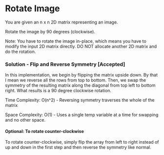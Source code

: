 # Rotate Image

You are given an n x n 2D matrix representing an image.

Rotate the image by 90 degrees (clockwise).

Note:
You have to rotate the image in-place, which means you have to modify the input 2D matrix directly. DO NOT allocate another 2D matrix and do the rotation.

### Solution - Flip and Reverse Symmetry [Accepted]

In this implementation, we begin by flipping the matrix upside down. By that I mean we reverse all the rows from top to bottom. Then, we swap the symmetry of the resulting matrix along the diagonal from top left to bottom right. What results is a 90 degree clockwise rotation.

Time Complexity: O(n^2) - Reversing symmetry traverses the whole of the matrix

Space Complexity: O(1) - Uses a single temp variable at a time for swapping and no other space.

#### Optional: To rotate counter-clockwise
To rotate counter-clockwise, simply flip the array from left to right instead of up and down in the first step and then reverse the symmetry like normal.

